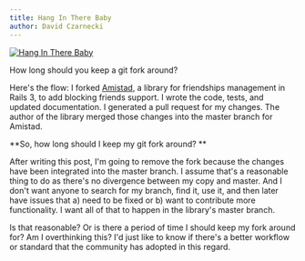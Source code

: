 ```yaml
---
title: Hang In There Baby
author: David Czarnecki
---
```

[ ![](/uploads/2010/10/Hang-in-There-baby-Inspiration_0E75780C.jpg "Hang In There Baby") ](/uploads/2010/10/Hang-in-There-baby-Inspiration_0E75780C.jpg)

 How long should you keep a git fork around?

 Here's the flow: I forked [Amistad](http://github.com/raw1z/amistad), a library for friendships management in Rails 3, to add blocking friends support. I wrote the code, tests, and updated documentation. I generated a pull request for my changes. The author of the library merged those changes into the master branch for Amistad.

 **So, how long should I keep my git fork around? **

 After writing this post, I'm going to remove the fork because the changes have been integrated into the master branch. I assume that's a reasonable thing to do as there's no divergence between my copy and master. And I don't want anyone to search for my branch, find it, use it, and then later have issues that a) need to be fixed or b) want to contribute more functionality. I want all of that to happen in the library's master branch.

 Is that reasonable? Or is there a period of time I should keep my fork around for? Am I overthinking this? I'd just like to know if there's a better workflow or standard that the community has adopted in this regard.
